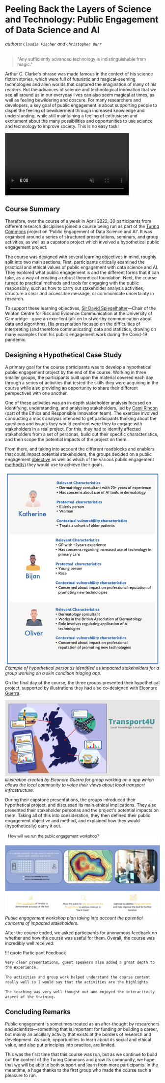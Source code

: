 # Peeling Back the Layers of Science and Technology: Public Engagement of Data Science and AI
###### authors: `Claudia Fischer` and `Christopher Burr`

> "Any sufficiently advanced technology is indistinguishable from magic."

Arthur C. Clarke's phrase was made famous in the context of his science fiction stories, which were full of futuristic and magical-seeming technologies and alien worlds that captured the imagination of many of his readers.
But the advances of science and technological innovation that we see all around us in our everyday lives can also seem magical at times, as well as feeling bewildering and obscure.
For many researchers and developers, a key goal of public engagement is about supporting people to dispel the feeling of bewilderment through increased knowledge and understanding, while still maintaining a feeling of enthusiasm and excitement about the many possibilities and opportunities to use science and technology to improve society.
This is no easy task!

<video width="80%" autoplay loop muted>
    <source src="../../assets/images/animations/phone_peel.mp4" type="video/mp4"/>
            Your browser does not support the video tag.
</video>

## Course Summary

Therefore, over the course of a week in April 2022, 30 participants from different research disciplines joined a course being run as part of the [Turing Commons](https://turing-commons.netlify.app) project on 'Public Engagement of Data Science and AI'. It was organised around a series of structured presentations, seminars, and group activities, as well as a capstone project which involved a hypothetical public engagement project.

The course was designed with several learning objectives in mind, roughly split into two main sections. First, participants critically examined the practical and ethical values of public engagement with data science and AI. They explored what public engagement is and the different forms that it can take, as a way of creating a robust theoretical foundation. Next, the course turned to practical methods and tools for engaging with the public responsibly, such as how to carry out stakeholder analysis activities, structure a clear and accessible message, or communicate uncertainty in research.

To support these learning objectives, [Sir David Spiegelhalter](https://www.turing.ac.uk/people/guest-speakers/david-spiegelhalter)—Chair of the Winton Centre for Risk and Evidence Communication at the University of Cambridge—gave an excellent talk on trustworthy communication about data and algorithms. His presentation focused on the difficulties of interpreting (and therefore communicating) data and statistics, drawing on many examples from his public engagement work during the Covid-19 pandemic.

## Designing a Hypothetical Case Study

A primary goal for the course participants was to develop a hypothetical public engagement project by the end of the course. Working in three smaller groups, the participants built upon the material covered each day through a series of activities that tested the skills they were acquiring in the course while also providing an opportunity to share their different perspectives with one another.

One of these activities was an in-depth stakeholder analysis focused on identifying, understanding, and analysing stakeholders, led by [Cami Rincón](https://www.turing.ac.uk/people/researchers/cami-rincon) (part of the Ethics and Responsible Innovation team). The exercise involved conducting a mock analysis intended to get participants thinking about the questions and issues they would confront were they to engage with stakeholders in a real project. For this, they had to identify affected stakeholders from a set of personas, build out their specific characteristics, and then scope the potential impacts of the project on them.

From there, and taking into account the different roadblocks and enablers that could impact potential stakeholders, the groups decided on a public engagement [objective](https://turing-commons.netlify.app/ped/chapter1/goals/) as well as which of the various public engagement [method(s)](https://turing-commons.netlify.app/ped/chapter3/how/) they would use to achieve their goals.

![Example of hypothetical personas identified as impacted stakeholders for a group working on a skin condition triaging app.](../../assets/images/blog/personas.png)
*Example of hypothetical personas identified as impacted stakeholders for a group working on a skin condition triaging app.*

On the final day of the course, the three groups presented their hypothetical project, supported by illustrations they had also co-designed with [Eleonore Guerra](https://www.eleonoreguerra.com).

![](../../assets/images/blog/transport4u.jpg)
*Illustration created by Eleonore Guerra for group working on a app which allows the local community to voice their views about local transport infrastructure.*

During their capstone presentations, the groups introduced their hypothetical project, and discussed its main ethical implications. They also presented their stakeholder personas and the project's potential impacts on them. Taking all of this into consideration, they then defined their public engagement objective and method, and explained how they would (hypothetically) carry it out.

![](../../assets/images/blog/pe_plan.jpg)
*Public engagement workshop plan taking into account the potential concerns of impacted stakeholders.*

After the course ended, we asked participants for anonymous feedback on whether and how the course was useful for them. Overall, the course was incredibly well received:

!!! quote Participant Feedback

    Very clear presentations, guest speakers also added a great depth to the experience.
    
    The activities and group work helped understand the course content really well so I would say that the activities are the highlights.
    
    The teaching was very well thought out and enjoyed the interactivity aspect of the training.

## Concluding Remarks

Public engagement is sometimes treated as an after-thought by researchers and scientists—something that is important for funding or building a career, but mainly an ancillary activity that exists at the borders of research and development. As such, opportunities to learn about its social and ethical value, and also put principles into practice, are limited.

This was the first time that this course was run, but as we continue to build out the content of the Turing Commons and grow its community, we hope that we will be able to both support and learn from more participants. In the meantime, a huge thanks to the first group who made the course such a pleasure to run.
